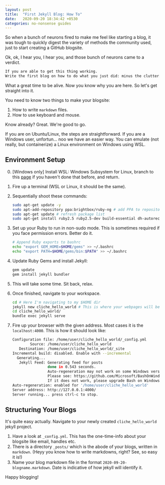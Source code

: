 ```yaml
---
layout: post
title:  "First Jekyll Blog: How To"
date:   2020-09-20 18:34:42 +0530
categories: no-nonsense guides
---
```

So when a bunch of neurons fired to make me feel like starting a blog, it was tough to quickly digest the variety of methods the community used, just to start creating a GitHub blogsite.

Ok, ok, I hear you, I hear you, and those bunch of neurons came to a verdict.
```bash
If you are able to get this thing working.
Write the first blog on how to do what you just did: minus the clutter.
```
What a great time to be alive. Now you know why you are here. So let's get straight into it.

You need to know two things to make your blogsite:
1. How to write `markdown` files.
2. How to use keyboard and mouse.

Know already? Great. We're good to go.

If you are on Ubuntu/Linux, the steps are straightforward. If you are a Windows user, unfortun... noo we have an easier way. You can emulate (not really, but containerize) a Linux environment on Windows using WSL.

## Environment Setup

0. [Windows only] Install WSL: Windows Subsystem for Linux, branch to this [page](wsl-install.html) if you haven't done that before, and return.

1. Fire up a terminal (WSL or Linux, it should be the same).
2. Sequentially shoot these commands:

    ```bash
    sudo apt-get update -y
    sudo apt-add-repository ppa:brightbox/ruby-ng # add PPA to repository
    sudo apt-get update # refresh package list
    sudo apt-get install ruby2.5 ruby2.5-dev build-essential dh-autoreconf # install ruby, which will install gems (and later jekyll)
    ```
3. Set up your Ruby to run in non-sudo mode. This is sometimes required if you face permission errors. Better do it.
    ```bash
    # Append Ruby exports to bashrc
    echo "export GEM_HOME=$HOME/gems" >> ~/.bashrc
    echo "export PATH=$HOME/gems/bin:$PATH" >> ~/.bashrc
    ```
4. Update Ruby Gems and install Jekyll:
    ```bash
    gem update
    gem install jekyll bundler
    ```
5. This will take some time. Sit back, relax.
6. Once finished, navigate to your workspace.
    ```bash
    cd # Here I'm navigating to my $HOME dir
    jekyll new cliche_hello_world # This is where your webpages will be stored
    cd cliche_hello_world/
    bundle exec jekyll serve
    ```
7. Fire up your browser with the given address. Most cases it is the `localhost:4000`. This is how it should look like:
    ```bash
    Configuration file: /home/user/cliche_hello_world/_config.yml
            Source: /home/user/cliche_hello_world
       Destination: /home/user/cliche_hello_world/_site
    Incremental build: disabled. Enable with --incremental
      Generating...
       Jekyll Feed: Generating feed for posts
                    done in 0.543 seconds.
                    Auto-regeneration may not work on some Windows versions.
                    Please see: https://github.com/Microsoft/BashOnWindows/issues/216
                    If it does not work, please upgrade Bash on Windows or run Jekyll with --no-watch.
    Auto-regeneration: enabled for '/home/user/cliche_hello_world'
    Server address: http://127.0.0.1:4000/
    Server running... press ctrl-c to stop.
    ```

## Structuring Your Blogs

It's quite easy actually. Navigate to your newly created `cliche_hello_world` jekyll project.

1. Have a look at `_config.yml`. This has the one-time-info about your blogsite like email, handles etc.
2. There is a directory `_posts/` which is the abode of your blogs, written in `markdown`. (Heyy you know how to write markdowns, right? See, so easy it is!)
3. Name your blog markdown file in the format `2020-09-20-blogname.markdown`. Date is indicative of how jekyll will identify it.

Happy blogging!